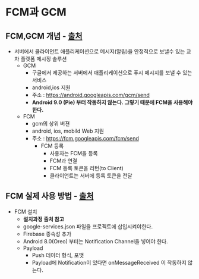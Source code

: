 FCM과 GCM
===

FCM,GCM 개념 - [출처](https://life-with-coding.tistory.com/28)
---
  + 서버에서 클라이언트 애플리케이션으로 메시지(알림)을 안정적으로 보낼수 있는 교차 플랫폼 메시징 솔루션
    + GCM
      + 구글에서 제공하는 서버에서 애플리케이션으로 푸시 메시지를 보낼 수 있는 서비스
      + android,ios 지원
      + 주소 : <https://android.googleapis.com/gcm/send>  
      + **Android 9.0 (Pie) 부터 작동하지 않는다. 그렇기 때문에 FCM을 사용해야한다.**
    + FCM
      + gcm의 상위 버젼
      + android, ios, mobild Web 지원
      + 주소 : <https://fcm.googleapis.com/fcm/send>
        + FCM 등록
          + 사용자는 FCM을 등록
          + FCM과 연결
          + FCM 등록 토큰을 리턴(to Client)
          + 클라이언트는 서버에 등록 토큰을 전달
       
        
        
FCM 실제 사용 방법 - [출처](https://kwon8999.tistory.com/entry/%EC%95%88%EB%93%9C%EB%A1%9C%EC%9D%B4%EB%93%9C-FCM-%EA%B5%AC%ED%98%841%ED%94%84%EB%A1%9C%EC%A0%9D%ED%8A%B8-%EC%85%8B%ED%8C%85-%EB%B0%8F-%EA%B5%AC%ED%98%84?category=881640)
---
+ FCM 설치
  + **설치과정 출처 참고**
  + google-services.json 파일을 프로젝트에 삽입시켜야한다.
  + Firebase 종속성 추가
  + Android 8.0(Oreo) 부터는 Notification Channel을 넣어야 한다.
  + Payload
    + Push 데이터 형식, 포맷
    + Payload에 Notification이 있다면 onMessageReceived 이 작동하지 않는다.
          
          
          
